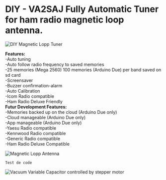 # DIY - VA2SAJ Fully Automatic Tuner for ham radio magnetic loop antenna.


![DIY Magnetic Lopp Tuner](https://s3.amazonaws.com/files.qrz.com/j/va2saj/IMG_20190913_215805.jpg)

**Features:**<br>
-Auto tuning<br>
-Auto follow radio frequency to saved memories<br>
-25 memories (Mega 2560) 100 memories (Arduino Due) per band saved on sd card<br>
-Screensaver<br>
-Buzzer confirmation-alarm<br>
-Auto Calibration<br>
-Icom Radio compatible<br>
-Ham Radio Deluxe Friendly<br>
**Futur Development Features:**<br>
-Memories backed up on the cloud (Arduino Due only)<br>
-Cloud manageable (Arduino Due only)<br>
-App manageable (Arduino Due only)<br>
-Yaesu Radio compatible<br>
-Kennwood Radio compatible<br>
-Generic Radio compatible<br>
-Ham Radio Deluxe Compatible<br>


![Magnetic Lopp Antenna](https://s3.amazonaws.com/files.qrz.com/j/va2saj/IMG_20190805_194314.jpg)

`Test de code `

![Vacuum Variable Capacitor controlled by stepper motor](https://s3.amazonaws.com/files.qrz.com/j/va2saj/IMG_20190801_162644.jpg)
